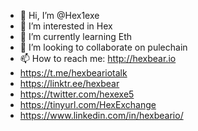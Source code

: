 - 👋 Hi, I’m @Hex1exe
- 👀 I’m interested in Hex
- 🌱 I’m currently learning Eth
- 💞️ I’m looking to collaborate on pulechain
- 📫 How to reach me:                                   http://hexbear.io 
-  https://t.me/hexbeariotalk 
-  https://linktr.ee/hexbear
-  https://twitter.com/hexexe5
-  https://tinyurl.com/HexExchange
-  https://www.linkedin.com/in/hexbeario/

<!---
Hex1exe/Hex1exe is a ✨ special ✨ repository because its `README.md` (this file) appears on your GitHub profile.
You can click the Preview link to take a look at your changes.
--->

